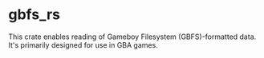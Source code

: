 # gbfs_rs

This crate enables reading of Gameboy Filesystem (GBFS)-formatted data. It's primarily designed for use in GBA games.